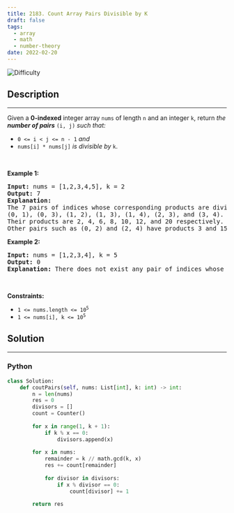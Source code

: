 ```yaml
---
title: 2183. Count Array Pairs Divisible by K
draft: false
tags: 
  - array
  - math
  - number-theory
date: 2022-02-20
---
```


![Difficulty](https://img.shields.io/badge/Difficulty-Hard-blue.svg)

## Description

---
<p>Given a <strong>0-indexed</strong> integer array <code>nums</code> of length <code>n</code> and an integer <code>k</code>, return <em>the <strong>number of pairs</strong></em> <code>(i, j)</code> <em>such that:</em></p>

<ul>
	<li><code>0 &lt;= i &lt; j &lt;= n - 1</code> <em>and</em></li>
	<li><code>nums[i] * nums[j]</code> <em>is divisible by</em> <code>k</code>.</li>
</ul>

<p>&nbsp;</p>
<p><strong class="example">Example 1:</strong></p>

<pre>
<strong>Input:</strong> nums = [1,2,3,4,5], k = 2
<strong>Output:</strong> 7
<strong>Explanation:</strong> 
The 7 pairs of indices whose corresponding products are divisible by 2 are
(0, 1), (0, 3), (1, 2), (1, 3), (1, 4), (2, 3), and (3, 4).
Their products are 2, 4, 6, 8, 10, 12, and 20 respectively.
Other pairs such as (0, 2) and (2, 4) have products 3 and 15 respectively, which are not divisible by 2.    
</pre>

<p><strong class="example">Example 2:</strong></p>

<pre>
<strong>Input:</strong> nums = [1,2,3,4], k = 5
<strong>Output:</strong> 0
<strong>Explanation:</strong> There does not exist any pair of indices whose corresponding product is divisible by 5.
</pre>

<p>&nbsp;</p>
<p><strong>Constraints:</strong></p>

<ul>
	<li><code>1 &lt;= nums.length &lt;= 10<sup>5</sup></code></li>
	<li><code>1 &lt;= nums[i], k &lt;= 10<sup>5</sup></code></li>
</ul>


## Solution

---
### Python
``` py title='count-array-pairs-divisible-by-k'
class Solution:
    def coutPairs(self, nums: List[int], k: int) -> int:
        n = len(nums)
        res = 0
        divisors = []
        count = Counter()
        
        for x in range(1, k + 1):
            if k % x == 0:
                divisors.append(x)
        
        for x in nums:
            remainder = k // math.gcd(k, x)
            res += count[remainder]
            
            for divisor in divisors:
                if x % divisor == 0:
                    count[divisor] += 1
        
        return res

```

